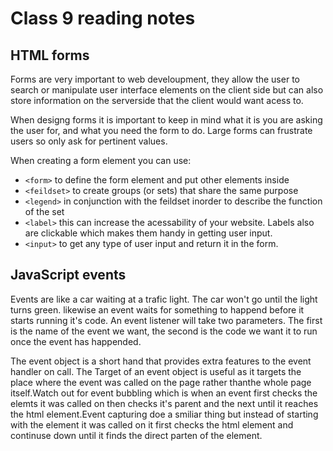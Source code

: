 # Class 9 reading notes

## HTML forms

Forms are very important to web develoupment, they allow the user to search or manipulate user interface elements on the client side but can also store information on the serverside that the client would want acess to.

When designg forms it is important to keep in mind what it is you are asking the user for, and what you need the form to do. Large forms can frustrate users so only ask for pertinent values.

When creating a form element you can use:

- `<form>` to define the form element and put other elements inside
- `<feildset>` to create groups (or sets) that share the same purpose
- `<legend>` in conjunction with the feildset inorder to describe the function of the set
- `<label>` this can increase the acessability of your website. Labels also are clickable which makes them handy in getting user input.
- `<input>` to get any type of user input and return it in the form.

## JavaScript events

Events are like a car waiting at a trafic light. The car won't go until the light turns green. likewise an event waits for something to happend before it starts running it's code. An event listener will take two parameters. The first is the name of the event we want, the second is the code we want it to run once the event has happended.

The event object is a short hand that provides extra features to the event handler on  call. The Target of an event object is useful as it targets the place where the event was called on the page rather thanthe whole page itself.Watch out for event bubbling which is when an event first checks the elemts it was called on then checks it's parent and the next until it reaches the html element.Event capturing doe a smiliar thing but instead of starting with the element it was called on it first checks the html element and continuse down until it finds the direct parten of the element.
